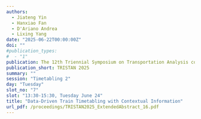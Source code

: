 ```yaml
---
authors:
  - Jiateng Yin
  - Hanxiao Fan
  - D'Ariano Andrea
  - Lixing Yang
date: "2025-06-22T00:00:00Z"
doi: ""
#publication_types:
#  - "1"
publication: The 12th Triennial Symposium on Transportation Analysis conference
publication_short: TRISTAN 2025
summary: ""
session: "Timetabling 2"
day: "Tuesday"
slot_no: "7"
slot: "13:30-15:30, Tuesday June 24"
title: "Data-Driven Train Timetabling with Contextual Information"
url_pdf: /proceedings/TRISTAN2025_ExtendedAbstract_16.pdf
---
```

